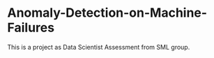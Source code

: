 # Anomaly-Detection-on-Machine-Failures

This is a project as Data Scientist Assessment from SML group.

